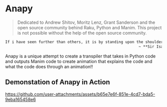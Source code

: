 # Anapy

> Dedicated to Andrew Shitov, Moritz Lenz, Grant Sanderson and the open source community behind Raku, Python and Manim.
> This project is not possible without the help of the open source community.

```markdown
If i have seen further than others, it is by standing upon the shoulders of giants.
                                                            ~ **Sir Isaac Newton**
```


 Anapy is a unique attempt to create a transpiler that takes in Python code and outputs Manim code to create animation that explains the code and what the code does through an animation!!



## Demonstation of Anapy in Action
https://github.com/user-attachments/assets/b65e7e6f-851e-4cd7-bda5-9eba165458e6

